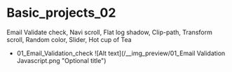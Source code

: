 # Basic_projects_02
Email Validate check,  Navi scroll, Flat log shadow, Clip-path, Transform scroll, Random color, Slider, Hot cup of Tea

* 01_Email_Validation_check ![Alt text](/__img_preview/01_Email Validation Javascript.png "Optional title")
